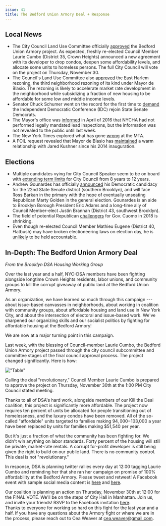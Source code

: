 ```yaml
---
issue: 41
title: The Bedford Union Armory Deal + Response
---
```


## Local News
-   The City Council Land Use Committee officially [approved](https://ny.curbed.com/2017/11/21/16686288/bedford-union-armory-redevelopment-affordable) the Bedford Union Armory project. As expected, freshly re-elected Council Member Laurie Cumbo (District 35, Crown Heights) announced a new agreement with its developer to drop condos, deepen some affordability levels, and allocate some units to homeless persons. The full City Council will vote on the project on Thursday, November 30.
-   The Council's Land Use Committee also [approved](https://citylimits.org/2017/11/21/council-committee-passes-east-harlem-bedford-union-armory-and-other-major-rezonings/) the East Harlem rezoning, the third neighborhood rezoning of its kind under Mayor de Blasio. The rezoning is likely to accelerate market rate development in the neighborhood while subsidizing a fraction of new housing to be affordable for some low and middle income levels.
-   Senator Chuck Schumer went on the record for the first time to [demand](http://www.nydailynews.com/news/politics/schumer-calls-idc-work-dems-article-1.3646225) the Independent Democratic Conference (IDC) rejoin State Senate Democrats.
-   The Mayor's office was [informed](http://www.nydailynews.com/new-york/de-blasio-knew-nycha-lead-paint-rules-year-article-1.3642416?cid=bitly) in April of 2016 that NYCHA had not performed legally mandated lead inspections, but the information was not revealed to the public until last week.
-   The New York Times explored what has gone [wrong](https://www.nytimes.com/2017/11/18/nyregion/new-york-subway-system-failure-delays.html) at the MTA.
-   A FOIL request revealed that Mayor de Blasio has [maintained](https://www.politico.com/states/new-york/city-hall/story/2017/11/21/de-blasio-and-his-administration-had-a-warm-relationship-with-kushner-emails-show-121665) a warm relationship with Jared Kushner since his 2014 inauguration.

## Elections
-   Multiple candidates vying for City Council Speaker seem to be on board with [extending term limits](http://www.nydailynews.com/news/politics/city-councilmen-support-extending-council-term-limits-article-1.3647331) for City Council from 8 years to 12 years.
-   Andrew Gounardes has officially [announced](https://www.kingscountypolitics.com/gounardes-throws-hat-ring-state-senate-seat/) his Democratic candidacy for the 22nd State Senate district (southern Brooklyn), and will face Ross Barkan in the primary with the hope of eventually unseating Republican Marty Golden in the general election. Gounardes is an aide to Brooklyn Borough President Eric Adams and a long-time ally of Council Member-elect Justin Brannan (District 43, southwest Brooklyn).
-   The field of potential Republican [challengers](http://www.gothamgazette.com/state/7329-possible-gop-gubernatorial-candidates-weigh-chances-to-unseat-cuomo) for Gov. Cuomo in 2018 is shrinking.
-   Even though re-elected Council Member Mathieu Eugene (District 40, Flatbush) may have broken electioneering laws on election day, he is[  unlikely](https://www.villagevoice.com/2017/11/20/did-mathieu-eugene-break-electioneering-laws/) to be held accountable.

## In-Depth: The Bedford Union Armory Deal

*From the Brooklyn DSA Housing Working Group*

Over the last year and a half, NYC-DSA members have been fighting alongside longtime Crown Heights residents, labor unions, and community groups to kill the corrupt giveaway of public land at the Bedford Union Armory.

As an organization, we have learned so much through this campaign --- about issue-based canvasses in neighborhoods, about working in coalition with community groups, about affordable housing and land use in New York City, and about the intersection of electoral and issue-based work. We've sharpened our organizing skills and our socialist politics by fighting for affordable housing at the Bedford Armory!

We are now at a major turning point in this campaign.

Last week, with the blessing of Council-member Laurie Cumbo, the Bedford Union Armory project passed through the city council subcommittee and committee stages of the final council approval process. The project changed significantly. Here is how:

!["Table"](https://raw.githubusercontent.com/nycdsa/the-thorn/master/src/images/11-27-table.png)

Calling the deal "revolutionary," Council Member Laurie Cumbo is prepared to approve the project on Thursday, November 30th at the 1:00 PM City Council stated meeting.

Thanks to all of DSA's hard work, alongside members of our Kill the Deal coalition, this project is significantly more affordable. The project now requires ten percent of units be allocated for people transitioning out of homelessness, and the luxury condos have been removed. All of the so-called "affordable" units targeted to families making $94,000-$103,000 a year have been replaced by units for families making $51,540 per year.

But it's just a fraction of what the community has been fighting for. We didn't win anything on labor standards. Forty percent of the housing will still be private, market-rate rentals. A corrupt for-profit developer is still being given the right to build on our public land. There is no community control. This deal is not "revolutionary."

In response,  DSA is planning twitter rallies every day at 12:00 tagging Laurie Cumbo and reminding her that she ran her campaign on promise of 100% affordability at the Bedford Armory. Please tweet and retweet! A Facebook event with sample social media content is [here](https://www.facebook.com/events/133405840708234/) and [here](http://killthedeal.org/socialmediakit/).

Our coalition is planning an action on Thursday, November 30th at 12:00 for the FINAL VOTE. We'll be on the steps of City Hall in Manhattan. Join us, and invite your friends! RSVP to the Facebook invitation [here](https://www.facebook.com/events/1800868596878398/).\
Thanks to everyone for working so hard on this fight for the last year and a half. If you have any questions about the Armory fight or where we are in the process, please reach out to Cea Weaver at <cea.weaver@gmail.com>.
